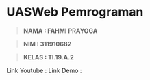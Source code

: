 # UASWeb Pemrograman

> **NAMA  : FAHMI PRAYOGA**

> **NIM   : 311910682**

> **KELAS : TI.19.A.2**


Link Youtube  : 
Link Demo     : 
